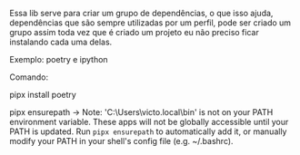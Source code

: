 Essa lib serve para criar um grupo de dependências, o que isso ajuda, dependências que são sempre utilizadas por um perfil, pode ser criado um grupo assim toda vez que é criado um projeto eu não preciso ficar instalando cada uma delas.

Exemplo: poetry e ipython

Comando:

pipx install poetry

pipx ensurepath -> Note: 'C:\Users\victo\.local\bin' is not on your PATH environment variable.
    These apps will not be globally accessible until your PATH is updated. Run
    `pipx ensurepath` to automatically add it, or manually modify your PATH in
    your shell's config file (e.g. ~/.bashrc).
